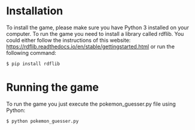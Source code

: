 # Installation
To install the game, please make sure you have Python 3 installed on your computer.
To run the game you need to install a library called rdflib.
You could either follow the instructions of this website: https://rdflib.readthedocs.io/en/stable/gettingstarted.html or run the following command:
```
$ pip install rdflib
```

# Running the game
To run the game you just execute the pokemon_guesser.py file using Python:
```
$ python pokemon_guesser.py
```